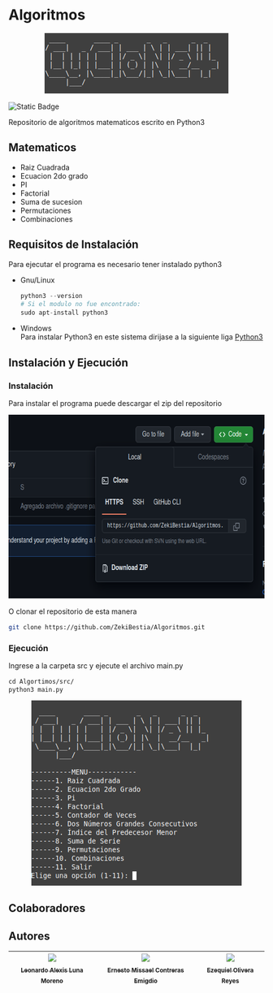 # Algoritmos
<p align="center">
  <img width="362" height="119" alt="Cyclone4" src="src/img/Cyclone.png">
</p>

![Static Badge](https://img.shields.io/badge/version-v1-blue)

Repositorio de algoritmos matematicos escrito en Python3

## Matematicos
  + Raiz Cuadrada
  + Ecuacion 2do grado
  + PI
  + Factorial
  + Suma de sucesion
  + Permutaciones
  + Combinaciones
## Requisitos de Instalación
Para ejecutar el programa es necesario tener instalado python3
+ Gnu/Linux
  ```py
  python3 --version
  # Si el modulo no fue encontrado:
  sudo apt-install python3
  ```
+ Windows                                               
  Para instalar Python3 en este sistema dirijase a la siguiente liga [Python3](https://docs.python.org/es/3/using/windows.html) 
  

## Instalación y Ejecución
### Instalación
Para instalar el programa puede descargar el zip del repositorio
<p align="center">
  <img width="649" height="362" alt="Cyclone4" src="src/img/screnZip.png">
</p>
O clonar el repositorio de esta manera

```sh
git clone https://github.com/ZekiBestia/Algoritmos.git
```
### Ejecución
Ingrese a la carpeta src y ejecute el archivo main.py
```
cd Algortimos/src/
python3 main.py
```
<p align="center">
  <img width="414" height="365" alt="Cyclone4" src="src/img/Menu.png">
</p>

## Colaboradores 
## Autores

| [<img src="https://avatars.githubusercontent.com/u/92409714?v=4" width=115><br><sub>Leonardo Alexis Luna Moreno</sub>](https://github.com/leonardolunamoreno) |  [<img src="https://avatars.githubusercontent.com/u/98929241?v=4" width=115><br><sub>Ernesto Missael Contreras Emigdio</sub>](https://github.com/Erst086) |  [<img src="https://avatars.githubusercontent.com/u/94556252?v=4" width=115><br><sub>Ezequiel Olivera Reyes</sub>](https://github.com/zekibestia) |
| :---: | :---: | :---: |

